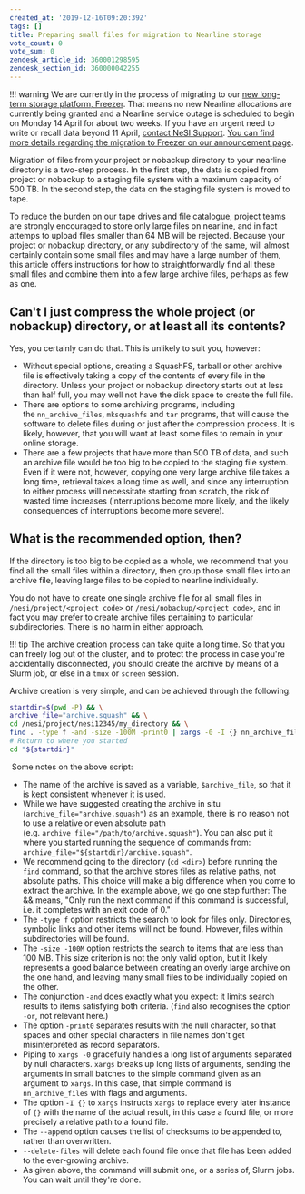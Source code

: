 ```yaml
---
created_at: '2019-12-16T09:20:39Z'
tags: []
title: Preparing small files for migration to Nearline storage
vote_count: 0
vote_sum: 0
zendesk_article_id: 360001298595
zendesk_section_id: 360000042255
---
```


!!! warning
    We are currently in the process of migrating to our [new long-term storage platform, Freezer](https://www.nesi.org.nz/case-studies/deeper-dive-nesis-platform-refresh-part-1). That means no new Nearline allocations are currently being granted and a Nearline service outage is scheduled to begin on Monday 14 April for about two weeks. If you have an urgent need to write or recall data beyond 11 April, [contact NeSI Support](mailto:support@nesi.org.nz). [You can find more details regarding the migration to Freezer on our announcement page](https://docs.nesi.org.nz/General/Announcements/update_to_nearline_service/).

Migration of files from your project or nobackup directory to your
nearline directory is a two-step process. In the first step, the data is
copied from project or nobackup to a staging file system with a maximum
capacity of 500 TB. In the second step, the data on the staging file
system is moved to tape.

To reduce the burden on our tape drives and file catalogue, project
teams are strongly encouraged to store only large files on nearline, and
in fact attemps to upload files smaller than 64 MB will be rejected.
Because your project or nobackup directory, or any subdirectory of the
same, will almost certainly contain some small files and may have a
large number of them, this article offers instructions for how to
straightforwardly find all these small files and combine them into a few
large archive files, perhaps as few as one.

## Can't I just compress the whole project (or nobackup) directory, or at least all its contents?

Yes, you certainly can do that. This is unlikely to suit you, however:

- Without special options, creating a SquashFS, tarball or other
  archive file is effectively taking a copy of the contents of every
  file in the directory. Unless your project or nobackup directory
  starts out at less than half full, you may well not have the disk
  space to create the full file.
- There are options to some archiving programs, including
  the `nn_archive_files`, `mksquashfs` and `tar` programs, that will
  cause the software to delete files during or just after the
  compression process. It is likely, however, that you will want at
  least some files to remain in your online storage.
- There are a few projects that have more than 500 TB of data, and
  such an archive file would be too big to be copied to the staging
  file system. Even if it were not, however, copying one very large
  archive file takes a long time, retrieval takes a long time as well,
  and since any interruption to either process will necessitate
  starting from scratch, the risk of wasted time increases
  (interruptions become more likely, and the likely consequences of
  interruptions become more severe).

## What is the recommended option, then?

If the directory is too big to be copied as a whole, we recommend that
you find all the small files within a directory, then group those small
files into an archive file, leaving large files to be copied to nearline
individually.

You do not have to create one single archive file for all small files in
`/nesi/project/<project_code>` or `/nesi/nobackup/<project_code>`, and
in fact you may prefer to create archive files pertaining to particular
subdirectories. There is no harm in either approach.

!!! tip
    The archive creation process can take quite a long time. So that you
    can freely log out of the cluster, and to protect the process in case
    you're accidentally disconnected, you should create the archive by
    means of a Slurm job, or else in a `tmux` or `screen` session.

Archive creation is very simple, and can be achieved through the
following:

``` sh
startdir=$(pwd -P) && \
archive_file="archive.squash" && \
cd /nesi/project/nesi12345/my_directory && \
find . -type f -and -size -100M -print0 | xargs -0 -I {} nn_archive_files -p nesi12345 -t <time-limit> -n <num-processors> --verify --append --delete-files -- {} "${archive_file}"
# Return to where you started
cd "${startdir}"
```

 Some notes on the above script:

- The name of the archive is saved as a variable, `$archive_file`, so
  that it is kept consistent whenever it is used.
- While we have suggested creating the archive in situ
  (`archive_file="archive.squash"`) as an example, there is no reason
  not to use a relative or even absolute path
  (e.g. `archive_file="/path/to/archive.squash"`). You can also put it
  where you started running the sequence of commands from:
  `archive_file="${startdir}/archive.squash"`.
- We recommend going to the directory (`cd <dir>`) before running the
  `find` command, so that the archive stores files as relative paths,
  not absolute paths. This choice will make a big difference when you
  come to extract the archive. In the example above, we go one step
  further: The && means, "Only run the next command if this command is
  successful, i.e. it completes with an exit code of 0."
- The `-type f` option restricts the search to look for files only.
  Directories, symbolic links and other items will not be found.
  However, files within subdirectories will be found.
- The `-size -100M` option restricts the search to items that are less
  than 100 MB. This size criterion is not the only valid option, but
  it likely represents a good balance between creating an overly large
  archive on the one hand, and leaving many small files to be
  individually copied on the other.
- The conjunction `-and` does exactly what you expect: it limits
  search results to items satisfying both criteria. (`find` also
  recognises the option `-or`, not relevant here.)
- The option `-print0` separates results with the null character, so
  that spaces and other special characters in file names don't get
  misinterpreted as record separators.
- Piping to `xargs -0` gracefully handles a long list of arguments
  separated by null characters. `xargs` breaks up long lists of
  arguments, sending the arguments in small batches to the simple
  command given as an argument to `xargs`. In this case, that simple
  command is `nn_archive_files` with flags and arguments.
- The option `-I {}` to `xargs` instructs `xargs` to replace every
  later instance of `{}` with the name of the actual result, in this
  case a found file, or more precisely a relative path to a found
  file.
- The `--append` option causes the list of checksums to be appended
  to, rather than overwritten.
- `--delete-files` will delete each found file once that file has been
  added to the ever-growing archive.
- As given above, the command will submit one, or a series of, Slurm
  jobs. You can wait until they're done.
